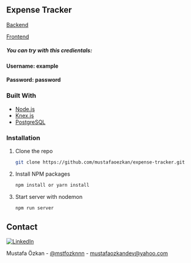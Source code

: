 <h2>Expense Tracker</h2>
  <p>
    <a href="https://backend-of-expense-tracker.herokuapp.com/">Backend</a>
  </p>
  <p>
    <a href="https://expense-tracker-eight-self.vercel.app/">Frontend</a>
  </p>
  <h5>
    You can try with this credientals:
  </h5>
  <h4>
    Username: example
  </h4>
  <h4>
    Password: password
  </h4>


### Built With

* [Node.js](https://nodejs.org/en/)
* [Knex.js](http://knexjs.org/)
* [PostgreSQL](https://www.postgresql.org/)


### Installation

1. Clone the repo
   ```sh
   git clone https://github.com/mustafaoezkan/expense-tracker.git
   ```
2. Install NPM packages
   ```sh
   npm install or yarn install
   ```
3. Start server with nodemon
   ```sh
   npm run server
   ```

## Contact

[![LinkedIn][linkedin-shield]][linkedin-url]

Mustafa Özkan - [@mstfozknnn](https://twitter.com/mstfozknnn) - mustafaozkandev@yahoo.com

<!-- https://www.markdownguide.org/basic-syntax/#reference-style-links -->
[linkedin-shield]: https://img.shields.io/badge/-LinkedIn-black.svg?style=for-the-badge&logo=linkedin&colorB=555
[linkedin-url]: https://www.linkedin.com/in/ozkan-mustafa/
